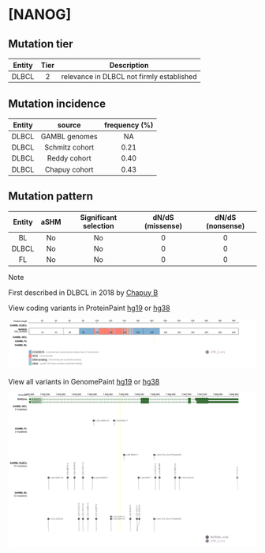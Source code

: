 # [NANOG]

## Mutation tier

|Entity|Tier|Description                              |
|:------:|:----:|-----------------------------------------|
|DLBCL |2   |relevance in DLBCL not firmly established|
## Mutation incidence

|Entity|source        |frequency (%)|
|:------:|:--------------:|:-------------:|
|DLBCL |GAMBL genomes |  NA         |
|DLBCL |Schmitz cohort|0.21         |
|DLBCL |Reddy cohort  |0.40         |
|DLBCL |Chapuy cohort |0.43         |

## Mutation pattern

|Entity|aSHM|Significant selection|dN/dS (missense)|dN/dS (nonsense)|
|:------:|:----:|:---------------------:|:----------------:|:----------------:|
|BL    |No  |No                   |0               |0               |
|DLBCL |No  |No                   |0               |0               |
|FL    |No  |No                   |0               |0               |


> [!NOTE]
> First described in DLBCL in 2018 by [Chapuy B](https://pubmed.ncbi.nlm.nih.gov/29713087)


View coding variants in ProteinPaint [hg19](https://www.bcgsc.ca/downloads/morinlab/GAMBL/test/genes/NANOG_protein.html)  or [hg38](https://www.bcgsc.ca/downloads/morinlab/GAMBL/test/genes/NANOG_protein_hg38.html)

![image](images/proteinpaint/NANOG_NM_024865.svg)

View all variants in GenomePaint [hg19](https://www.bcgsc.ca/downloads/morinlab/GAMBL/test/genes/NANOG.html)  or [hg38](https://www.bcgsc.ca/downloads/morinlab/GAMBL/test/genes/NANOG_hg38.html)

![image](images/proteinpaint/NANOG.svg)
